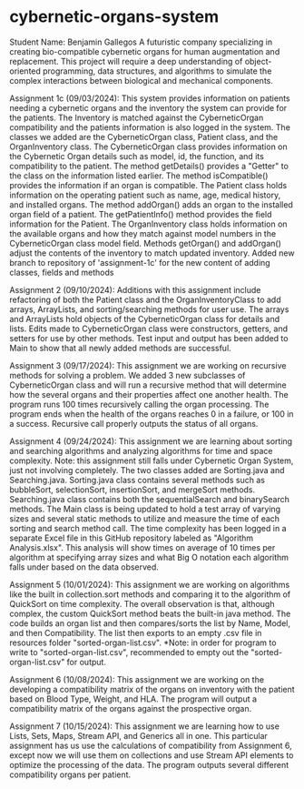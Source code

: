 # cybernetic-organs-system
Student Name: Benjamin Gallegos
A futuristic company specializing in creating bio-compatible cybernetic organs for human augmentation and replacement. This project will require a deep understanding of object-oriented programming, data structures, and algorithms to simulate the complex interactions between biological and mechanical components.

Assignment 1c (09/03/2024): This system provides information on patients needing a cybernetic organs and the inventory the system can provide for the patients. The Inventory is matched against the CyberneticOrgan compatibility and the patients information is also logged in the system.
The classes we added are the CyberneticOrgan class, Patient class, and the OrganInventory class. 
The CyberneticOrgan class provides information on the Cybernetic Organ details such as model, id, the function, and its compatibility to the patient. The method getDetails() provides a "Getter" to the class on the information listed earlier. The method isCompatible() provides the information if an organ is compatible.
The Patient class holds information on the operating patient such as name, age, medical history, and installed organs. The method addOrgan() adds an organ to the installed organ field of a patient. The getPatientInfo() method provides the field information for the Patient.
The OrganInventory class holds information on the available organs and how they match against model numbers in the CyberneticOrgan class model field. Methods getOrgan() and addOrgan() adjust the contents of the inventory to match updated inventory.
Added new branch to repository of 'assignment-1c' for the new content of adding classes, fields and methods

Assignment 2 (09/10/2024): Additions with this assignment include refactoring of both the Patient class and the OrganInventoryClass to add arrays, ArrayLists, and sorting/searching methods for user use. The arrays and ArrayLists hold objects of the CyberneticOrgan class for details and lists. Edits made to CyberneticOrgan class were constructors, getters, and setters for use by other methods. Test input and output has been added to Main to show that all newly added methods are successful. 

Assignment 3 (09/17/2024): This assignment we are working on recursive methods for solving a problem. We added 3 new subclasses of CyberneticOrgan class and will run a recursive method that will determine how the several organs and their properties affect one another health. The program runs 100 times recursively calling the organ processing. The program ends when the health of the organs reaches 0 in a failure, or 100 in a success. Recursive call properly outputs the status of all organs.

Assignment 4 (09/24/2024): This assignment we are learning about sorting and searching algorithms and analyzing algorithms for time and space complexity. Note: this assignment still falls under Cybernetic Organ System, just not involving completely.
The two classes added are Sorting.java and Searching.java. Sorting.java class contains several methods such as bubbleSort, selectionSort, insertionSort, and mergeSort methods. Searching.java class contains both the sequentialSearch and binarySearch methods. The Main class is being updated to hold a test array of varying sizes and several static methods to utilize and measure the time of each sorting and search method call. The time complexity has been logged in a separate Excel file in this GitHub repository labeled as "Algorithm Analysis.xlsx". This analysis will show times on average of 10 times per algorithm at specifying array sizes and what Big O notation each algorithm falls under based on the data observed.

Assignment 5 (10/01/2024): This assignment we are working on algorithms like the built in collection.sort methods and comparing it to the algorithm of QuickSort on time complexity. The overall observation is that, although complex, the custom QuickSort method beats the built-in java method. The code builds an organ list and then compares/sorts the list by Name, Model, and then Compatibility. The list then exports to an empty .csv file in resources folder "sorted-organ-list.csv". *Note: in order for program to write to "sorted-organ-list.csv", recommended to empty out the "sorted-organ-list.csv" for output.

Assignment 6 (10/08/2024): This assignment we are working on the developing a compatibility matrix of the organs on inventory with the patient based on Blood Type, Weight, and HLA. The program will output a compatibility matrix of the organs against the prospective organ.

Assignment 7 (10/15/2024): This assignment we are learning how to use Lists, Sets, Maps, Stream API, and Generics all in one. This particular assignment has us use the calculations of compatibility from Assignment 6, except now we will use them on collections and use Stream API elements to optimize the processing of the data. The program outputs several different compatibility organs per patient.

